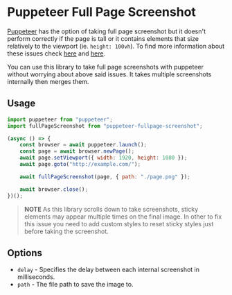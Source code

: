 # Puppeteer Full Page Screenshot

[Puppeteer](https://github.com/GoogleChrome/puppeteer) has the option of taking full page screenshot but it doesn't perform correctly if the page is tall or it contains elements that size relatively to the viewport (ie. `height: 100vh`). To find more information about these issues check [here](https://github.com/GoogleChrome/puppeteer/issues/703) and [here](https://github.com/GoogleChrome/puppeteer/issues/359).

You can use this library to take full page screenshots with puppeteer without worrying about above said issues. It takes multiple screenshots internally then merges them.

## Usage

```javascript
import puppeteer from "puppeteer";
import fullPageScreenshot from "puppeteer-fullpage-screenshot";

(async () => {
    const browser = await puppeteer.launch();
    const page = await browser.newPage();
    await page.setViewport({ width: 1920, height: 1080 });
    await page.goto("http://example.com/");

    await fullPageScreenshot(page, { path: "./page.png" });

    await browser.close();
})();
```

> **NOTE** As this library scrolls down to take screenshots, sticky elements may appear multiple times on the final image. In other to fix this issue you need to add custom styles to reset sticky styles just before taking the screenshot.

## Options

-   `delay` - Specifies the delay between each internal screenshot in milliseconds.
-   `path` - The file path to save the image to.
